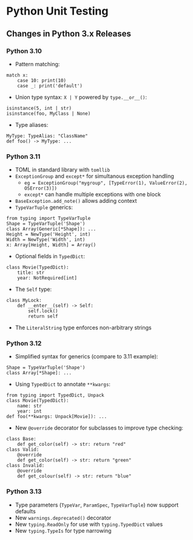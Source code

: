 # Python Unit Testing

## Changes in Python 3.x Releases

### Python 3.10

- Pattern matching:
```python3
match x:
    case 10: print(10)
    case _: print('default')
```
- Union type syntax: `X | Y` powered by `type.__or__()`:
```python3
isinstance(5, int | str)
isinstance(foo, MyClass | None)
``` 
- Type aliases:
```python3
MyType: TypeAlias: "ClassName"
def foo() -> MyType: ...
```

### Python 3.11

- TOML in standard library with `tomllib`
- `ExceptionGroup` and `except*` for simultanous exception handling
  - `eg = ExceptionGroup("mygroup", [TypeError(1), ValueError(2), OSError(3)])`
  - `except*` can handle multiple exceptions with one block
- `BaseException.add_note()` allows adding context
- `TypeVarTuple` generics:
```python3
from typing import TypeVarTuple
Shape = TypeVarTuple('Shape')
class Array(Generic[*Shape]): ...
Height = NewType('Height', int)
Width = NewType('Width', int)
x: Array[Height, Width] = Array()
```
- Optional fields in `TypedDict`:
```python3
class Movie(TypedDict):
    title: str
    year: NotRequired[int]
```
- The `Self` type:
```python3
class MyLock:
    def __enter__(self) -> Self:
        self.lock()
        return self
```
- The `LiteralString` type enforces non-arbitrary strings

### Python 3.12

- Simplified syntax for generics (compare to 3.11 example):
```python3
Shape = TypeVarTuple('Shape')
class Array[*Shape]: ...
```
- Using `TypedDict` to annotate `**kwargs`:
```python3
from typing import TypedDict, Unpack
class Movie(TypedDict):
    name: str
    year: int
def foo(**kwargs: Unpack[Movie]): ...
```
- New `@override` decorator for subclasses to improve type checking:
```python3
class Base:
    def get_color(self) -> str: return "red"
class Valid:
    @override
    def get_color(self) -> str: return "green"
class Invalid:
    @override
    def get_colour(self) -> str: return "blue"
```

### Python 3.13

- Type parameters (`TypeVar`, `ParamSpec`, `TypeVarTuple`) now support defaults
- New `warnings.deprecated()` decorator
- New `typing.ReadOnly` for use with `typing.TypedDict` values
- New `typing.TypeIs` for type narrowing
